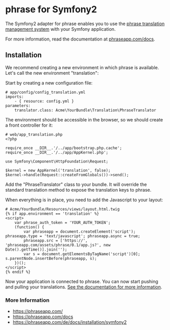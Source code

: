 # phrase for Symfony2

The Symfony2 adapter for phrase enables you to use the [phrase translation management system](https://phraseapp.com) with your Symfony application.

For more information, read the documentation at [phraseapp.com/docs](https://phraseapp.com/docs).

## Installation ##

We recommend creating a new environment in which phrase is available. Let's call the new environment "translation":

Start by creating a new configuration file:

    # app/config/config_translation.yml
    imports:
        - { resource: config.yml }
    parameters:
        translator.class: Acme\YourBundle\Translation\PhraseTranslator

The environment should be accessible in the browser, so we should create a front controller for it:

    # web/app_translation.php
    <?php 

    require_once __DIR__.'/../app/bootstrap.php.cache';
    require_once __DIR__.'/../app/AppKernel.php';

    use Symfony\Component\HttpFoundation\Request;

    $kernel = new AppKernel('translation', false);
    $kernel->handle(Request::createFromGlobals())->send();
    
Add the "PhraseTranslator" class to your bundle. It will override the standard translation method to expose the translation keys to phrase.

When everything is in place, you need to add the Javascript to your layout:

    # Acme/YourBundle/Resources/views/layout.html.twig
    {% if app.environment == 'translation' %}
    <script>
        var phrase_auth_token = 'YOUR_AUTH_TOKEN';
        (function() {
            var phraseapp = document.createElement('script'); phraseapp.type = 'text/javascript'; phraseapp.async = true;
            phraseapp.src = ['https://', 'phraseapp.com/assets/phrase/0.1/app.js?', new Date().getTime()].join('');
            var s = document.getElementsByTagName('script')[0]; s.parentNode.insertBefore(phraseapp, s);
        })();
    </script>
    {% endif %}

Now your application is connected to phrase. You can now start pushing and pulling your translations. [See the documentation for more information](https://phraseapp.com/docs).

### More Information ###

* https://phraseapp.com/
* https://phraseapp.com/docs
* https://phraseapp.com/de/docs/installation/symfony2
